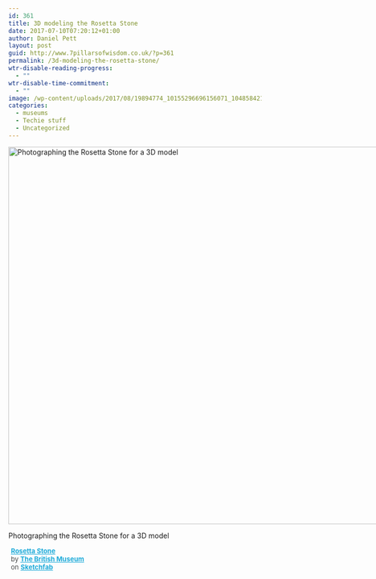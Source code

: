```yaml
---
id: 361
title: 3D modeling the Rosetta Stone
date: 2017-07-10T07:20:12+01:00
author: Daniel Pett
layout: post
guid: http://www.7pillarsofwisdom.co.uk/?p=361
permalink: /3d-modeling-the-rosetta-stone/
wtr-disable-reading-progress:
  - ""
wtr-disable-time-commitment:
  - ""
image: /wp-content/uploads/2017/08/19894774_10155296696156071_1048584219763234466_n.jpg
categories:
  - museums
  - Techie stuff
  - Uncategorized
---
```

<div id="attachment_363" style="width: 1010px" class="wp-caption alignnone">
  <img aria-describedby="caption-attachment-363" class="wp-image-363 size-large" src="http://www.7pillarsofwisdom.co.uk/wp-content/uploads/2017/08/19894774_10155296696156071_1048584219763234466_n-1-1024x768.jpg" alt="Photographing the Rosetta Stone for a 3D model" width="1000" height="750" srcset="https://museologi.st/wp-content/uploads/2017/08/19894774_10155296696156071_1048584219763234466_n-1-1024x768.jpg 1024w, https://museologi.st/wp-content/uploads/2017/08/19894774_10155296696156071_1048584219763234466_n-1-300x225.jpg 300w, https://museologi.st/wp-content/uploads/2017/08/19894774_10155296696156071_1048584219763234466_n-1-768x576.jpg 768w" sizes="(max-width: 1000px) 100vw, 1000px" />
  
  <p id="caption-attachment-363" class="wp-caption-text">
    Photographing the Rosetta Stone for a 3D model
  </p>
</div>

<div class="sketchfab-embed-wrapper">
  <p>
  </p>
  
  <p style="font-size: 13px; font-weight: normal; margin: 5px; color: #4a4a4a;">
    <a style="font-weight: bold; color: #1caad9;" href="https://sketchfab.com/models/1e03509704a3490e99a173e53b93e282?utm_medium=embed&utm_source=website&utm_campain=share-popup" target="_blank" rel="noopener">Rosetta Stone</a><br /> by <a style="font-weight: bold; color: #1caad9;" href="https://sketchfab.com/britishmuseum?utm_medium=embed&utm_source=website&utm_campain=share-popup" target="_blank" rel="noopener">The British Museum</a><br /> on <a style="font-weight: bold; color: #1caad9;" href="https://sketchfab.com?utm_medium=embed&utm_source=website&utm_campain=share-popup" target="_blank" rel="noopener">Sketchfab</a>
  </p>
</div>